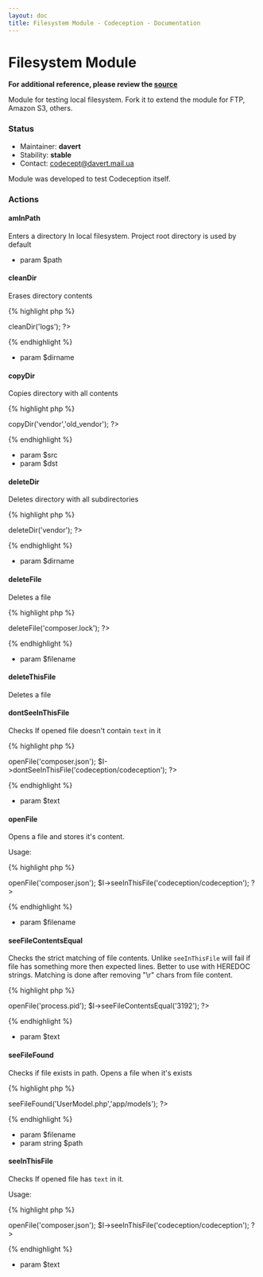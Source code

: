 ```yaml
---
layout: doc
title: Filesystem Module - Codeception - Documentation
---
```


# Filesystem Module
**For additional reference, please review the [source](https://github.com/Codeception/Codeception/tree/master/src/Codeception/Module/Filesystem.php)**


Module for testing local filesystem.
Fork it to extend the module for FTP, Amazon S3, others.

### Status

* Maintainer: **davert**
* Stability: **stable**
* Contact: codecept@davert.mail.ua

Module was developed to test Codeception itself.

### Actions


#### amInPath


Enters a directory In local filesystem.
Project root directory is used by default

 * param $path


#### cleanDir


Erases directory contents

{% highlight php %}

<?php
$I->cleanDir('logs');
?>

{% endhighlight %}

 * param $dirname


#### copyDir


Copies directory with all contents

{% highlight php %}

<?php
$I->copyDir('vendor','old_vendor');
?>

{% endhighlight %}

 * param $src
 * param $dst


#### deleteDir


Deletes directory with all subdirectories

{% highlight php %}

<?php
$I->deleteDir('vendor');
?>

{% endhighlight %}

 * param $dirname


#### deleteFile


Deletes a file

{% highlight php %}

<?php
$I->deleteFile('composer.lock');
?>

{% endhighlight %}

 * param $filename


#### deleteThisFile


Deletes a file


#### dontSeeInThisFile


Checks If opened file doesn't contain `text` in it

{% highlight php %}

<?php
$I->openFile('composer.json');
$I->dontSeeInThisFile('codeception/codeception');
?>

{% endhighlight %}

 * param $text


#### openFile


Opens a file and stores it's content.

Usage:

{% highlight php %}

<?php
$I->openFile('composer.json');
$I->seeInThisFile('codeception/codeception');
?>

{% endhighlight %}

 * param $filename


#### seeFileContentsEqual


Checks the strict matching of file contents.
Unlike `seeInThisFile` will fail if file has something more then expected lines.
Better to use with HEREDOC strings.
Matching is done after removing "\r" chars from file content.

{% highlight php %}

<?php
$I->openFile('process.pid');
$I->seeFileContentsEqual('3192');
?>

{% endhighlight %}

 * param $text


#### seeFileFound


Checks if file exists in path.
Opens a file when it's exists

{% highlight php %}

<?php
$I->seeFileFound('UserModel.php','app/models');
?>

{% endhighlight %}

 * param $filename
 * param string $path


#### seeInThisFile


Checks If opened file has `text` in it.

Usage:

{% highlight php %}

<?php
$I->openFile('composer.json');
$I->seeInThisFile('codeception/codeception');
?>

{% endhighlight %}

 * param $text
